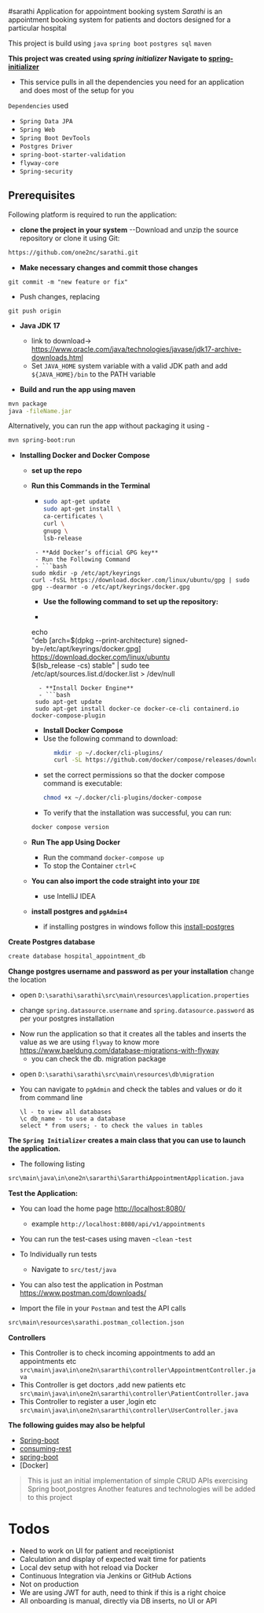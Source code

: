 #sarathi
Application for appointment booking system
_Sarathi_ is an appointment booking system for patients and doctors designed for a particular hospital

This project is build using  `java` `spring boot` `postgres sql` `maven`

**This project was created using _spring initializer_ Navigate to [spring-initializer](https://start.spring.io.)**
- This service pulls in all the dependencies you need for an application and does most of the setup for you

`Dependencies` used
- `Spring Data JPA`
- `Spring Web`
- `Spring Boot DevTools`
- `Postgres Driver`
- `spring-boot-starter-validation`
- `flyway-core`
- `Spring-security`

## Prerequisites

Following platform is required to run the application:

- **clone the project in your system**
  --Download and unzip the source repository or clone it using Git:
```bash
https://github.com/one2nc/sarathi.git
```
- **Make necessary changes and commit those changes**

```git add .
git commit -m "new feature or fix"
```

- Push changes, replacing <add-your-branch-name>

```
git push origin 
```

- **Java JDK 17**
    - link to download-> https://www.oracle.com/java/technologies/javase/jdk17-archive-downloads.html
    - Set `JAVA_HOME` system variable with a valid JDK path and add `${JAVA_HOME}/bin` to the PATH variable



- **Build and run the app using maven**

```bash
mvn package
java -fileName.jar
```

Alternatively, you can run the app without packaging it using -

```bash
mvn spring-boot:run
```

- **Installing Docker and Docker Compose**
    - **set up the repo**
    - **Run this Commands in the Terminal**
        - ```bash 
          sudo apt-get update
          sudo apt-get install \
          ca-certificates \
          curl \
          gnupg \
          lsb-release
       ``` 
        - **Add Docker’s official GPG key**
        - Run the Following Command
        - ```bash
      sudo mkdir -p /etc/apt/keyrings
      curl -fsSL https://download.docker.com/linux/ubuntu/gpg | sudo gpg --dearmor -o /etc/apt/keyrings/docker.gpg
      ```
        - **Use the following command to set up the repository:**
        - ```bash
      echo \
      "deb [arch=$(dpkg --print-architecture) signed-by=/etc/apt/keyrings/docker.gpg] https://download.docker.com/linux/ubuntu \
      $(lsb_release -cs) stable" | sudo tee /etc/apt/sources.list.d/docker.list > /dev/null
      ```
        - **Install Docker Engine**
        - ```bash
       sudo apt-get update
       sudo apt-get install docker-ce docker-ce-cli containerd.io docker-compose-plugin
      ```
        - **Install Docker Compose**
        - Use the following command to download:
          ```bash
             mkdir -p ~/.docker/cli-plugins/
             curl -SL https://github.com/docker/compose/releases/download/v2.3.3/docker-compose-linux-x86_64 -o ~/.docker/cli-plugins/docker-compose
          ```
        - set the correct permissions so that the docker compose command is executable:
          ```bash
          chmod +x ~/.docker/cli-plugins/docker-compose
          ```
        - To verify that the installation was successful, you can run:
      ```bash
      docker compose version
      ```
    - **Run The app Using Docker**
        - Run the command `docker-compose up`
        - To stop the Container `ctrl+C`

    - **You can also import the code straight into your `IDE`**
        - use IntelliJ IDEA

    - **install postgres and `pgAdmin4`**
        - if installing postgres in windows follow
          this [install-postgres](https://www.guru99.com/download-install-postgresql.html)



**Create Postgres database**
```bash
create database hospital_appointment_db
```

**Change postgres username and password as per your installation**
change the location
+ open `D:\sarathi\sarathi\src\main\resources\application.properties`

+ change `spring.datasource.username` and `spring.datasource.password` as per your postgres installation
- Now run the application so that it creates all the tables and inserts the value as we are using `flyway` to know more <https://www.baeldung.com/database-migrations-with-flyway>
    - you can check the db. migration package
+ open `D:\sarathi\sarathi\src\main\resources\db\migration`
- You can navigate to `pgAdmin` and check the tables and values or do it from command line
  ```
  \l - to view all databases
  \c db_name - to use a database
  select * from users; - to check the values in tables
  ```

**The `Spring Initializer` creates a main class that you can use to launch the application.**
- The following listing
```bash
src\main\java\in\one2n\sararthi\SararthiAppointmentApplication.java
```

**Test the Application:**

- You can load the home page <http://localhost:8080/>
    - example `http://localhost:8080/api/v1/appointments`

- You can run the test-cases using maven -`clean`
  -`test`

- To Individually run tests
    - Navigate to `src/test/java`

- You can also test the application in Postman <https://www.postman.com/downloads/>
- Import the file in your `Postman` and test the API calls
```bash
src\main\resources\sarathi.postman_collection.json
```

**Controllers**
- This Controller is to check incoming appointments to add an appointments etc
  `src\main\java\in\one2n\sararthi\controller\AppointmentController.java`
- This Controller is get doctors ,add new patients etc
  `src\main\java\in\one2n\sararthi\controller\PatientController.java`
- This Controller to register a user ,login etc
  `src\main\java\in\one2n\sararthi\controller\UserController.java`

**The following guides may also be helpful**

- [Spring-boot](https://spring.io/guides/gs/spring-boot/)
- [consuming-rest](https://spring.io/guides/gs/consuming-rest/)
- [spring-boot](https://spring.io/guides/gs/spring-boot/)
- [Docker]

> This is just an initial implementation of simple CRUD APIs exercising Spring boot,postgres Another features and technologies will be added to this project

# Todos

- Need to work on UI for patient and receiptionist
- Calculation and display of expected wait time for patients
- Local dev setup with hot reload via Docker
- Continuous Integration via Jenkins or GitHub Actions
- Not on production
- We are using JWT for auth, need to think if this is a right choice
- All onboarding is manual, directly via DB inserts, no UI or API

